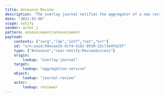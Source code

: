 ```yaml
---
title: Announce Review
description: 'The overlay journal notifies the aggregator of a new review '
date: "2021-03-08"
scope: notify
sender: actor_1
pattern: announcement/announcement
payload:
    contexts: ["sorg","ldp","ietf","nat","nrr"]
    id: "urn:uuid:94ecae35-dcfd-4182-8550-22c7164fe23f"
    type: ["Announce","coar-notify:ReviewSuccess"]
    origin:
        lookup: "overlay-journal"
    target:
        lookup: "aggregation-service"
    object:
        lookup: "journal-review"
    actor:
        lookup: reviewer
---
```


